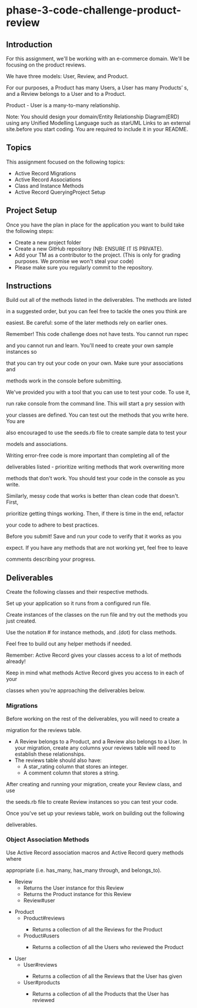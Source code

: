 # phase-3-code-challenge-product-review

## Introduction

For this assignment, we'll be working with an e-commerce domain. We'll be focusing on the product reviews.

 

We have three models: User, Review, and Product.

 

For our purposes, a Product has many Users, a User has many Products’ s, and a Review belongs to a User and to a Product.

 

Product - User is a many-to-many relationship.

 

Note: You should design your domain/Entity Relationship Diagram(ERD) using any Unified Modelling Language such as starUML Links to an external site.before you start coding. You are required to include it in your README.

## Topics

This assignment focused on the following topics:
<ul>
 <li>Active Record Migrations</li>
 <li>Active Record Associations</li>
 <li>Class and Instance Methods</li>
 <li>Active Record QueryingProject Setup</li>
</ul>

## Project Setup

Once you have the plan in place for the application you want to build take the following steps:
<ul>
 <li>Create a new project folder</li>
 <li>Create a new GitHub repository (NB: ENSURE IT IS PRIVATE).</li>
 <li>Add your TM as a contributor to the project. (This is only for grading purposes. We promise we won't steal your code)</li>
 <li>Please make sure you regularly commit to the repository.</li>
</ul>

## Instructions

Build out all of the methods listed in the deliverables. The methods are listed

in a suggested order, but you can feel free to tackle the ones you think are

easiest. Be careful: some of the later methods rely on earlier ones.

 

Remember! This code challenge does not have tests. You cannot run rspec

and you cannot run and learn. You'll need to create your own sample instances so

that you can try out your code on your own. Make sure your associations and

methods work in the console before submitting.

 

We've provided you with a tool that you can use to test your code. To use it,

run rake console from the command line. This will start a pry session with

your classes are defined. You can test out the methods that you write here. You are

also encouraged to use the seeds.rb file to create sample data to test your

models and associations.

 

Writing error-free code is more important than completing all of the

deliverables listed - prioritize writing methods that work overwriting more

methods that don't work. You should test your code in the console as you write.

 

Similarly, messy code that works is better than clean code that doesn't. First,

prioritize getting things working. Then, if there is time in the end, refactor

your code to adhere to best practices.

 

Before you submit! Save and run your code to verify that it works as you

expect. If you have any methods that are not working yet, feel free to leave

comments describing your progress.

## Deliverables

Create the following classes and their respective methods.

Set up your application so it runs from a configured run file. 

Create instances of the classes on the run file and try out the methods you just created.

Use the notation # for instance methods, and .(dot) for class methods.

Feel free to build out any helper methods if needed.

 

Remember: Active Record gives your classes access to a lot of methods already!

Keep in mind what methods Active Record gives you access to in each of your

classes when you're approaching the deliverables below.

### Migrations

Before working on the rest of the deliverables, you will need to create a

migration for the reviews table.

<ul>
 <li>A Review belongs to a Product, and a Review also belongs to a User. In your migration, create any columns your reviews table will need to establish   these relationships.</li>
 <li>The reviews table should also have:
  <ul>
   <li>A star_rating column that stores an integer.</li>
   <li>A comment column that stores a string.</li>
  </ul>
 </li>
</ul>

After creating and running your migration, create your Review class, and use

the seeds.rb file to create Review instances so you can test your code.

 

Once you've set up your reviews table, work on building out the following

deliverables.

### Object Association Methods

Use Active Record association macros and Active Record query methods where

appropriate (i.e. has_many, has_many through, and belongs_to).


<ul>
 <li>Review
  <ul>
   <li>Returns the User instance for this Review</li>
   <li>Returns the Product instance for this Review</li>
   <li>Review#user</li>
   <li<Review#product</li>
  </ul>
 </li>
</ul>

<ul>
 <li>Product
  <ul>
   <li>Product#reviews</li>
   <ul>
    <li>Returns a collection of all the Reviews for the Product</li>
   </ul>
   <li>Product#users</li>
   <ul>
    <li>Returns a collection of all the Users who reviewed the Product</li>
   </ul>
  </ul>
 </li>
</ul>

<ul>
 <li>User
  <ul>
   <li>User#reviews</li>
   <ul>
    <li>Returns a collection of all the Reviews that the User has given</li>
   </ul>
   <li>User#products</li>
   <ul>
    <li>Returns a collection of all the Products that the User has reviewed</li>
   </ul>
  </ul>
 </li>
</ul>
